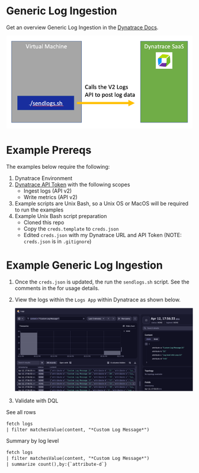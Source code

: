# Generic Log Ingestion

Get an overview Generic Log Ingestion in the [Dynatrace Docs](https://www.dynatrace.com/support/help/how-to-use-dynatrace/log-monitoring/log-monitoring-v2/log-data-ingest).

![image](images/log-generic.png) 

# Example Prereqs

The examples below require the following:

1. Dynatrace Environment 
1. [Dynatrace API Token](https://www.dynatrace.com/support/help/dynatrace-api/basics/dynatrace-api-authentication) with the following scopes
    * Ingest logs (API v2)
    * Write metrics (API v2)
1. Example scripts are Unix Bash, so a Unix OS or MacOS will be required to run the examples
1. Example Unix Bash script preparation
    * Cloned this repo
    * Copy the `creds.template` to `creds.json`  
    * Edited `creds.json` with my Dynatrace URL and API Token (NOTE: `creds.json` is in `.gitignore`)

# Example Generic Log Ingestion 

1. Once the `creds.json` is updated, the run the `sendlogs.sh` script.  See the comments in the for usage details.

1. View the logs within the `Logs App` within Dynatrace as shown below.

    ![image](images/logview.png)

1. Validate with DQL

See all rows
```
fetch logs
| filter matchesValue(content, "*Custom Log Message*")
```

Summary by log level
```
fetch logs
| filter matchesValue(content, "*Custom Log Message*")
| summarize count(),by:{`attribute-d`}
```
